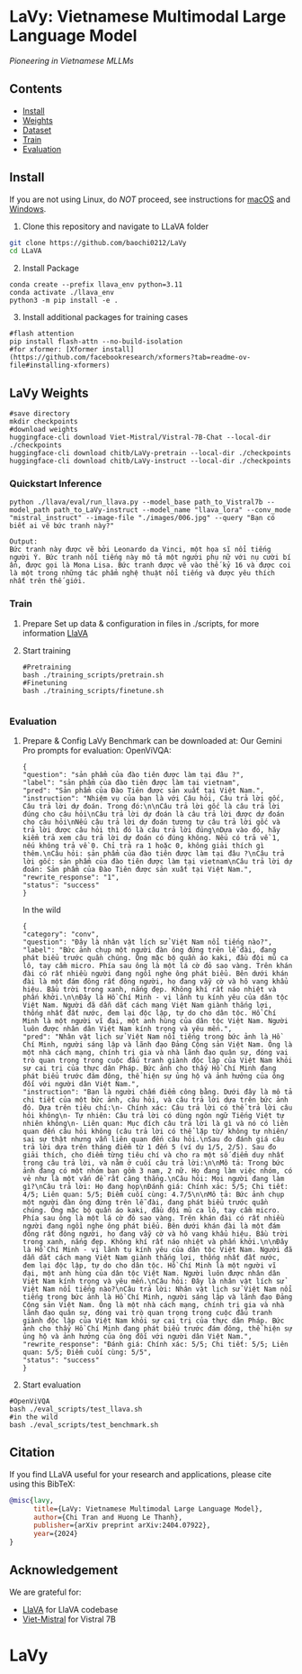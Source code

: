 # LaVy: Vietnamese Multimodal Large Language Model

*Pioneering in Vietnamese MLLMs*

## Contents
- [Install](#install)
- [Weights](#llava-weights)
- [Dataset](https://github.com/haotian-liu/LLaVA/blob/main/docs/Data.md)
- [Train](#train)
- [Evaluation](#evaluation)

## Install

If you are not using Linux, do *NOT* proceed, see instructions for [macOS](https://github.com/haotian-liu/LLaVA/blob/main/docs/macOS.md) and [Windows](https://github.com/haotian-liu/LLaVA/blob/main/docs/Windows.md).

1. Clone this repository and navigate to LLaVA folder
```bash
git clone https://github.com/baochi0212/LaVy
cd LLaVA
```

2. Install Package
```Shell
conda create --prefix llava_env python=3.11
conda activate ./llava_env
python3 -m pip install -e .
```

3. Install additional packages for training cases
```
#flash attention
pip install flash-attn --no-build-isolation
#for xformer: [Xformer install](https://github.com/facebookresearch/xformers?tab=readme-ov-file#installing-xformers)
```

## LaVy Weights
```
#save directory
mkdir checkpoints
#download weights
huggingface-cli download Viet-Mistral/Vistral-7B-Chat --local-dir ./checkpoints
huggingface-cli download chitb/LaVy-pretrain --local-dir ./checkpoints
huggingface-cli download chitb/LaVy-instruct --local-dir ./checkpoints
```
### Quickstart Inference 

```
python ./llava/eval/run_llava.py --model_base path_to_Vistral7b --model_path path_to_LaVy-instruct --model_name "llava_lora" --conv_mode "mistral_instruct" --image-file "./images/006.jpg" --query "Bạn có biết ai vẽ bức tranh này?"
```

```
Output:
Bức tranh này được vẽ bởi Leonardo da Vinci, một họa sĩ nổi tiếng người Ý. Bức tranh nổi tiếng này mô tả một người phụ nữ với nụ cười bí ẩn, được gọi là Mona Lisa. Bức tranh được vẽ vào thế kỷ 16 và được coi là một trong những tác phẩm nghệ thuật nổi tiếng và được yêu thích nhất trên thế giới.
```
### Train

1. Prepare
   Set up data & configuration in files in ./scripts, for more information [LlaVA](https://github.com/haotian-liu/LLaVA)

3. Start training
   ```
   #Pretraining
   bash ./training_scripts/pretrain.sh
   #Finetuning
   bash ./training_scripts/finetune.sh


### Evaluation
1. Prepare & Config 
   LaVy Benchmark can be downloaded at:
    Our Gemini Pro prompts for evaluation:
   OpenViVQA:
    ```
    {
    "question": "sản phẩm của đào tiên được làm tại đâu ?",
    "label": "sản phẩm của đào tiên được làm tại vietnam",
    "pred": "Sản phẩm của Đào Tiên được sản xuất tại Việt Nam.",
    "instruction": "Nhiệm vụ của bạn là với Câu hỏi, Câu trả lời gốc, Câu trả lời dự đoán. Trong đó:\n\nCâu trả lời gốc là câu trả lời đúng cho câu hỏi\nCâu trả lời dự đoán là câu trả lời được dự đoán cho câu hỏi\nNếu câu trả lời dự đoán tương tự câu trả lời gốc và trả lời được câu hỏi thì đó là câu trả lời đúng\nDựa vào đó, hãy kiểm trả xem câu trả lời dự đoán có đúng không. Nếu có trả về 1, nếu không trả về 0. Chỉ trả ra 1 hoặc 0, không giải thích gì thêm.\nCâu hỏi: sản phẩm của đào tiên được làm tại đâu ?\nCâu trả lời gốc: sản phẩm của đào tiên được làm tại vietnam\nCâu trả lời dự đoán: Sản phẩm của Đào Tiên được sản xuất tại Việt Nam.",
    "rewrite_response": "1",
    "status": "success"
    }
    ```
    In the wild
    ```
    {
    "category": "conv",
    "question": "Đây là nhân vật lích sử Việt Nam nổi tiếng nào?",
    "label": "Bức ảnh chụp một người đàn ông đứng trên lễ đài, đang phát biểu trước quần chúng. Ông mặc bộ quần áo kaki, đầu đội mũ ca lô, tay cầm micro. Phía sau ông là một lá cờ đỏ sao vàng. Trên khán đài có rất nhiều người đang ngồi nghe ông phát biểu. Bên dưới khán đài là một đám đông rất đông người, họ đang vẫy cờ và hô vang khẩu hiệu. Bầu trời trong xanh, nắng đẹp. Không khí rất náo nhiệt và phấn khởi.\n\nĐây là Hồ Chí Minh - vị lãnh tụ kính yêu của dân tộc Việt Nam. Người đã dẫn dắt cách mạng Việt Nam giành thắng lợi, thống nhất đất nước, đem lại độc lập, tự do cho dân tộc. Hồ Chí Minh là một người vĩ đại, một anh hùng của dân tộc Việt Nam. Người luôn được nhân dân Việt Nam kính trọng và yêu mến.",
    "pred": "Nhân vật lịch sử Việt Nam nổi tiếng trong bức ảnh là Hồ Chí Minh, người sáng lập và lãnh đạo Đảng Cộng sản Việt Nam. Ông là một nhà cách mạng, chính trị gia và nhà lãnh đạo quân sự, đóng vai trò quan trọng trong cuộc đấu tranh giành độc lập của Việt Nam khỏi sự cai trị của thực dân Pháp. Bức ảnh cho thấy Hồ Chí Minh đang phát biểu trước đám đông, thể hiện sự ủng hộ và ảnh hưởng của ông đối với người dân Việt Nam.",
    "instruction": "Bạn là người chấm điểm công bằng. Dưới đây là mô tả chi tiết của một bức ảnh, câu hỏi, và câu trả lời dựa trên bức ảnh đó. Dựa trên tiêu chí:\n- Chính xác: Câu trả lời có thể trả lời câu hỏi không\n- Tự nhiên: Câu trả lời có dùng ngôn ngữ Tiếng Việt tự nhiên không\n- Liên quan: Mục đích câu trả lời là gì và nó có liên quan đến câu hỏi không (câu trả lời có thể lặp từ/ không tự nhiên/ sai sự thật nhưng vẫn liên quan đến câu hỏi.\nSau đo đánh giá câu trả lời dựa trên tháng điểm từ 1 đến 5 (ví dụ 1/5, 2/5). Sau đo giải thích, cho điểm từng tiêu chí và cho ra một số điểm duy nhất trong câu trả lời, và nằm ở cuối câu trả lời:\n\nMô tả: Trong bức ảnh đang có một nhóm bạn gồm 3 nam, 2 nữ. Họ đang làm việc nhóm, có vẻ như là một vấn đề rất căng thẳng.\nCâu hỏi: Mọi người đang làm gì?\nCâu trả lời: Họ đang họp\nĐánh giá: Chính xác: 5/5; Chi tiết: 4/5; Liên quan: 5/5; Điểm cuối cùng: 4.7/5\n\nMô tả: Bức ảnh chụp một người đàn ông đứng trên lễ đài, đang phát biểu trước quần chúng. Ông mặc bộ quần áo kaki, đầu đội mũ ca lô, tay cầm micro. Phía sau ông là một lá cờ đỏ sao vàng. Trên khán đài có rất nhiều người đang ngồi nghe ông phát biểu. Bên dưới khán đài là một đám đông rất đông người, họ đang vẫy cờ và hô vang khẩu hiệu. Bầu trời trong xanh, nắng đẹp. Không khí rất náo nhiệt và phấn khởi.\n\nĐây là Hồ Chí Minh - vị lãnh tụ kính yêu của dân tộc Việt Nam. Người đã dẫn dắt cách mạng Việt Nam giành thắng lợi, thống nhất đất nước, đem lại độc lập, tự do cho dân tộc. Hồ Chí Minh là một người vĩ đại, một anh hùng của dân tộc Việt Nam. Người luôn được nhân dân Việt Nam kính trọng và yêu mến.\nCâu hỏi: Đây là nhân vật lích sử Việt Nam nổi tiếng nào?\nCâu trả lời: Nhân vật lịch sử Việt Nam nổi tiếng trong bức ảnh là Hồ Chí Minh, người sáng lập và lãnh đạo Đảng Cộng sản Việt Nam. Ông là một nhà cách mạng, chính trị gia và nhà lãnh đạo quân sự, đóng vai trò quan trọng trong cuộc đấu tranh giành độc lập của Việt Nam khỏi sự cai trị của thực dân Pháp. Bức ảnh cho thấy Hồ Chí Minh đang phát biểu trước đám đông, thể hiện sự ủng hộ và ảnh hưởng của ông đối với người dân Việt Nam.",
    "rewrite_response": "Đánh giá: Chính xác: 5/5; Chi tiết: 5/5; Liên quan: 5/5; Điểm cuối cùng: 5/5",
    "status": "success"
    }
    ```
2. Start evaluation
```
#OpenViVQA
bash ./eval_scripts/test_llava.sh
#in the wild
bash ./eval_scripts/test_benchmark.sh
```

## Citation

If you find LLaVA useful for your research and applications, please cite using this BibTeX:
```bibtex
@misc{lavy,
      title={LaVy: Vietnamese Multimodal Large Language Model}, 
      author={Chi Tran and Huong Le Thanh},
      publisher={arXiv preprint arXiv:2404.07922},
      year={2024}
}
```

## Acknowledgement
We are grateful for:
- [LlaVA](https://github.com/haotian-liu/LLaVA) for LlaVA codebase
- [Viet-Mistral](https://huggingface.co/Viet-Mistral) for Vistral 7B

# LaVy
